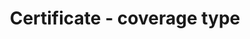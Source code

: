 ---
title: 'Certificate - coverage type'
field: 'is.certificate.locations'
slug: 'certificate-coverage-type'
description: 'Whether a certificate covers single or multiple locations - select from control list'
required: False
vocabulary: 'certificate-coverage-type.txt'
policy: 'Controlled value. Single select from control list.'
---
